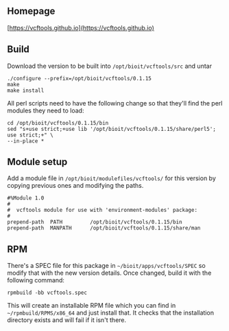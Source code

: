 ## Homepage

[https://vcftools.github.io](https://vcftools.github.io)

## Build

Download the version to be built into `/opt/bioit/vcftools/src` and untar

    ./configure --prefix=/opt/bioit/vcftools/0.1.15
    make
    make install

All perl scripts need to have the following change so that they'll find the perl modules they need to load:

    cd /opt/bioit/vcftools/0.1.15/bin
    sed "s+use strict;+use lib '/opt/bioit/vcftools/0.1.15/share/perl5'; use strict;+" \
    --in-place *

## Module setup

Add a module file in `/opt/bioit/modulefiles/vcftools/` for this version by copying previous ones and modifying the paths.

    #%Module 1.0
    #
    #  vcftools module for use with 'environment-modules' package:
    #
    prepend-path  PATH         /opt/bioit/vcftools/0.1.15/bin
    prepend-path  MANPATH      /opt/bioit/vcftools/0.1.15/share/man

## RPM

There's a SPEC file for this package in `~/bioit/apps/vcftools/SPEC` so modify that with the new version details. Once changed, build it with the following command:

    rpmbuild -bb vcftools.spec

This will create an installable RPM file which you can find in `~/rpmbuild/RPMS/x86_64` and just install that. It checks that the installation directory exists and will fail if it isn't there.
